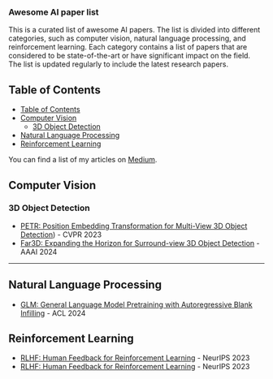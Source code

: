 ### Awesome AI paper list 

This is a curated list of awesome AI papers. The list is divided into different categories, such as computer vision, natural language processing, and reinforcement learning. Each category contains a list of papers that are considered to be state-of-the-art or have significant impact on the field. The list is updated regularly to include the latest research papers.

## Table of Contents

- [Table of Contents](#table-of-contents)
- [Computer Vision](#computer-vision)
  - [3D Object Detection](#3d-object-detection)
- [Natural Language Processing](#natural-language-processing)
- [Reinforcement Learning](#reinforcement-learning)

You can find a list of my articles on [Medium](https://medium.com/@jiangmen28).

## Computer Vision

### 3D Object Detection

- [PETR: Position Embedding Transformation for Multi-View 3D Object Detection](https://medium.com/@jiangmen28/petr-position-embedding-transformation-for-multi-view-3d-object-detection-70cbeb5c3701)) - CVPR 2023
- [Far3D: Expanding the Horizon for Surround-view 3D Object Detection](https://medium.com/@jiangmen28/brief-review-far3d-expanding-the-horizon-for-surround-view-3d-object-detection-34e8fd0a80c6) - AAAI 2024

---

## Natural Language Processing

- [GLM: General Language Model Pretraining with Autoregressive Blank Infilling](https://medium.com/@jiangmen28/glm-general-language-model-pretraining-with-autoregressive-blank-infilling-9b6e7d8d9c9a) - ACL 2024

## Reinforcement Learning

- [RLHF: Human Feedback for Reinforcement Learning](https://medium.com/@jiangmen28/rlhf-human-feedback-for-reinforcement-learning-8c9e5f9e4c6a) - NeurIPS 2023
- [RLHF: Human Feedback for Reinforcement Learning](https://medium.com/@jiangmen28/rlhf-human-feedback-for-reinforcement-learning-8c9e5f9e4c6a) - NeurIPS 2023


